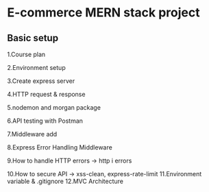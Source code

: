 # E-commerce MERN stack project

## Basic setup

1.Course plan

2.Environment setup

3.Create express server

4.HTTP request & response

5.nodemon and morgan package

6.API testing with Postman

7.Middleware add

8.Express Error Handling Middleware

9.How to handle HTTP errors -> http i errors

10.How to secure API -> xss-clean, express-rate-limit
11.Environment variable & .gitignore
12.MVC Architecture
